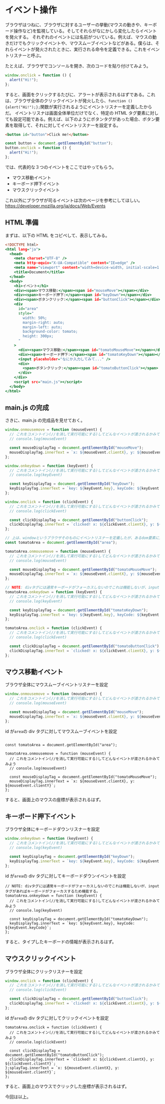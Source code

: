 # イベント操作

ブラウザはつねに、ブラウザに対するユーザーの挙動(マウスの動きや、キーボード操作など)を監視している。そしてそれらがなにかしら変化したらイベントを発火する。
それぞれのイベントには名前がついている。例えば、マウスの動きだけでもクリックイベントや、マウスムーブイベントなどがある。僕らは、それらイベントが発火されたときに、実行される命令を定義できる。これをイベントリスナーと呼ぶ。

たとえば、ブラウザでコンソールを開き、次のコードを貼り付けてみよう。

```js
window.onclick = function () {
  alert("Hi!");
};
```

すると、画面をクリックするたびに、アラートが表示されるはずである。これは、ブラウザ全体のクリックイベントが発火したら、`function () {alert("Hi!");};`関数が実行されるようにイベントリスナーを定義したからだ。
イベントリスナは画面全体単位だけでなく、特定の HTML タグ要素に対しても設定可能である。例えば、以下のようにボタンタグがあった場合、ボタン要素を取得して、それに対してイベントリスナーを設定する。

```html
<button id="button">Click me!</button>
```

```js
const button = document.getElementById("button");
button.onclick = function () {
  alert("Hi!");
};
```

では、代表的な３つのイベントをここではやってもらう。

- マウス移動イベント
- キーボード押下イベント
- マウスクリックイベント

これ以外にブラウザが司るイベントは次のページを参考にしてほしい。
https://developer.mozilla.org/ja/docs/Web/Events

## HTML 準備

まずは、以下の HTML をコピペして、表示してみる。

```html:index.html
<!DOCTYPE html>
<html lang="ja">
  <head>
    <meta charset="UTF-8" />
    <meta http-equiv="X-UA-Compatible" content="IE=edge" />
    <meta name="viewport" content="width=device-width, initial-scale=1.0" />
    <title>Document</title>
  </head>
  <body>
    <h1>イベント</h1>
    <div><span>マウス移動:</span><span id="mouseMove"></span></div>
    <div><span>キーボード押下:</span><span id="keyDown"></span></div>
    <div><span>ボタンクリック:</span><span id="buttonClick"></span></div>
    <div
      id="area"
      style="
        width: 50%;
        margin-right: auto;
        margin-left: auto;
        background-color: tomato;
        height: 300px;
      "
    >
      <div><span>マウス移動:</span><span id="tomatoMouseMove"></span></div>
      <div><span>キーボード押下:</span><span id="tomatoKeyDown"></span></div>
      <input placeholder="なにか入力してみて..." />
      <div>
        <span>ボタンクリック:</span><span id="tomatoButtonClick"></span>
      </div>
    </div>
    <script src="main.js"></script>
  </body>
</html>

```

## main.js の完成

さきに、main.js の完成品を見せておく。

```js
window.onmousemove = function (mouseEvent) {
  // これをコメントイン(//を消して実行可能にする)してどんなイベントが渡されるかみてみよう
  // console.log(mouseEvent)

  const mouseDisplayTag = document.getElementById("mouseMove");
  mouseDisplayTag.innerText = `x: ${mouseEvent.clientX}, y: ${mouseEvent.clientY}`;
};

window.onkeydown = function (keyEvent) {
  // これをコメントイン(//を消して実行可能にする)してどんなイベントが渡されるかみてみよう
  // console.log(keyEvent)

  const keyDisplayTag = document.getElementById("keyDown");
  keyDisplayTag.innerText = `key: ${keyEvent.key}, keyCode: ${keyEvent.keyCode}`;
};

window.onclick = function (clickEvent) {
  // これをコメントイン(//を消して実行可能にする)してどんなイベントが渡されるかみてみよう
  // console.log(clickEvent)

  const clickDisplayTag = document.getElementById("buttonClick");
  clickDisplayTag.innerText = `clicked! x: ${clickEvent.clientX}, y: ${clickEvent.clientY}`;
};

// 上は、windowというブラウザそのものにイベントリスナーを定義したが、あるdom要素に対して定義することもできる。
const tomatoArea = document.getElementById("area");

tomatoArea.onmousemove = function (mouseEvent) {
  // これをコメントイン(//を消して実行可能にする)してどんなイベントが渡されるかみてみよう
  // console.log(mouseEvent)

  const mouseDisplayTag = document.getElementById("tomatoMouseMove");
  mouseDisplayTag.innerText = `x: ${mouseEvent.clientX}, y: ${mouseEvent.clientY}`;
};

// NOTE: divタグには通常キーボードがフォーカスしないのでこれは機能しないが、inputタグがあればキーボードがフォーカスするため機能する。
tomatoArea.onkeydown = function (keyEvent) {
  // これをコメントイン(//を消して実行可能にする)してどんなイベントが渡されるかみてみよう
  // console.log(keyEvent)

  const keyDisplayTag = document.getElementById("tomatoKeyDown");
  keyDisplayTag.innerText = `key: ${keyEvent.key}, keyCode: ${keyEvent.keyCode}`;
};

tomatoArea.onclick = function (clickEvent) {
  // これをコメントイン(//を消して実行可能にする)してどんなイベントが渡されるかみてみよう
  // console.log(clickEvent)

  const clickDisplayTag = document.getElementById("tomatoButtonClick");
  clickDisplayTag.innerText = `clicked! x: ${clickEvent.clientX}, y: ${clickEvent.clientY}`;
};
```

## マウス移動イベント

ブラウザ全体にマウスムーブイベントリスナーを設定

```js:main.js
window.onmousemove = function (mouseEvent) {
  // これをコメントイン(//を消して実行可能にする)してどんなイベントが渡されるかみてみよう
  // console.log(mouseEvent)

  const mouseDisplayTag = document.getElementById("mouseMove");
  mouseDisplayTag.innerText = `x: ${mouseEvent.clientX}, y: ${mouseEvent.clientY}`;
};
```

id が`area`の div タグに対してマウスムーブイベントを設定

```js: main.js

const tomatoArea = document.getElementById("area");

tomatoArea.onmousemove = function (mouseEvent) {
  // これをコメントイン(//を消して実行可能にする)してどんなイベントが渡されるかみてみよう
  // console.log(mouseEvent)

  const mouseDisplayTag = document.getElementById("tomatoMouseMove");
  mouseDisplayTag.innerText = `x: ${mouseEvent.clientX}, y: ${mouseEvent.clientY}`;
};
```

すると、画面上のマウスの座標が表示されるはず。

## キーボード押下イベント

ブラウザ全体にキーボードダウンリスナーを設定

```js:main.js
window.onkeydown = function (keyEvent) {
  // これをコメントイン(//を消して実行可能にする)してどんなイベントが渡されるかみてみよう
  // console.log(keyEvent)

  const keyDisplayTag = document.getElementById("keyDown");
  keyDisplayTag.innerText = `key: ${keyEvent.key}, keyCode: ${keyEvent.keyCode}`;
};
```

id が`area`の div タグに対してキーボードダウンイベントを設定

```js: main.js
// NOTE: divタグには通常キーボードがフォーカスしないのでこれは機能しないが、inputタグがあればキーボードがフォーカスするため機能する。
tomatoArea.onkeydown = function (keyEvent) {
  // これをコメントイン(//を消して実行可能にする)してどんなイベントが渡されるかみてみよう
  // console.log(keyEvent)

  const keyDisplayTag = document.getElementById("tomatoKeyDown");
  keyDisplayTag.innerText = `key: ${keyEvent.key}, keyCode: ${keyEvent.keyCode}`;
};
```

すると、タイプしたキーボードの情報が表示されるはず。

## マウスクリックイベント

ブラウザ全体にクリックリスナーを設定

```js:main.js
window.onclick = function (clickEvent) {
  // これをコメントイン(//を消して実行可能にする)してどんなイベントが渡されるかみてみよう
  // console.log(clickEvent)

  const clickDisplayTag = document.getElementById("buttonClick");
  clickDisplayTag.innerText = `clicked! x: ${clickEvent.clientX}, y: ${clickEvent.clientY}`;
};
```

id が`area`の div タグに対してクリックイベントを設定

```js: main.js
tomatoArea.onclick = function (clickEvent) {
  // これをコメントイン(//を消して実行可能にする)してどんなイベントが渡されるかみてみよう
  // console.log(clickEvent)

  const clickDisplayTag = document.getElementById("tomatoButtonClick");
  clickDisplayTag.innerText = `clicked! x: ${clickEvent.clientX}, y: ${clickEvent.clientY}`;
};splayTag.innerText = `x: ${mouseEvent.clientX}, y: ${mouseEvent.clientY}`;
};
```

すると、画面上のマウスでクリックした座標が表示されるはず。

今回は以上。
